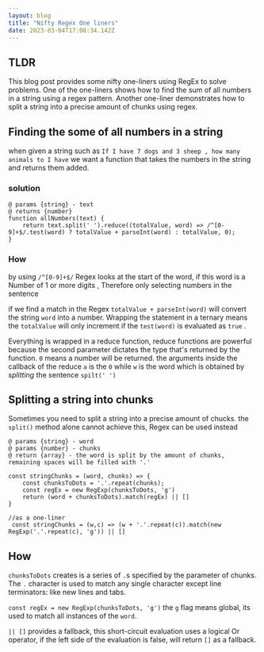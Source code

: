 ```yaml
---
layout: blog
title: "Nifty Regex One liners"
date: 2023-03-04T17:08:34.142Z
---
```


## TLDR

This blog post provides some nifty one-liners using RegEx to solve problems. One of the one-liners shows how to find the sum of all numbers in a string using a regex pattern. Another one-liner demonstrates how to split a string into a precise amount of chunks using regex.

## Finding the some of all numbers in a string

when given a string such as `If I have 7 dogs and 3 sheep , how many animals to I have` we want a function that takes the numbers in the string and returns them added.

### solution

```
@ params {string} - text
@ returns {number}
function allNumbers(text) {
    return text.split(' ').reduce((totalValue, word) => /^[0-9]+$/.test(word) ? totalValue + parseInt(word) : totalValue, 0);
}
```

### How

by using `/^[0-9]+$/` Regex looks at the start of the word, if this word is a Number of 1 or more digits , Therefore only selecting numbers in the sentence

if we find a match in the Regex `totalValue + parseInt(word)` will convert the string `word` into a number. Wrapping the statement in a ternary means the `totalValue` will only increment if the `test(word)` is evaluated as `true` .

Everything is wrapped in a reduce function, reduce functions are powerful because the second parameter dictates the type that's returned by the function. `0` means a number will be returned. the arguments inside the callback of the reduce `a` is the `0` while `w` is the word which is obtained by _splitting_ the sentence `spilt(' ')`

## Splitting a string into chunks

Sometimes you need to split a string into a precise amount of chucks. the `split()` method alone cannot achieve this, Regex can be used instead

```
@ params {string} - word
@ params {number} - chunks
@ return {array} - the word is split by the amount of chunks, remaining spaces will be filled with '.'

const stringChunks = (word, chunks) => {
    const chunksToDots = '.'.repeat(chunks);
    const regEx = new RegExp(chunksToDots, 'g')
    return (word + chunksToDots).match(regEx) || []
}

//as a one-liner
 const stringChunks = (w,c) => (w + '.'.repeat(c)).match(new RegExp('.'.repeat(c), 'g')) || []

```

## How

`chunksToDots` creates is a series of `.`s specified by the parameter of chunks. The `.` character is used to match any single character except line terminators: like new lines and tabs.

`const regEx = new RegExp(chunksToDots, 'g')` the `g` flag means global, its used to match all instances of the `word`.

`|| []` provides a fallback, this short-circuit evaluation uses a logical Or operator, if the left side of the evaluation is false, will return `[]` as a fallback.
